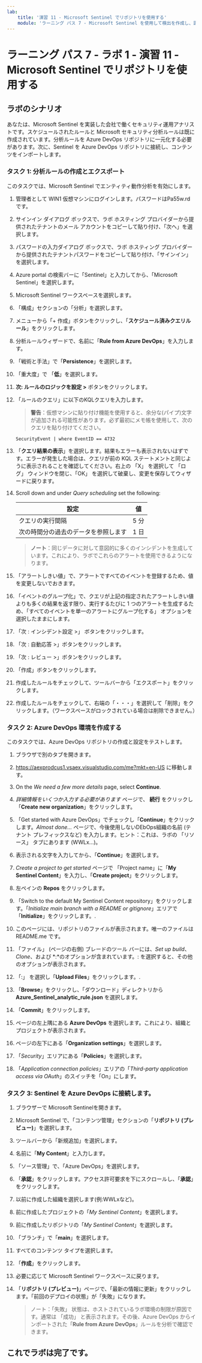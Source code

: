 ```yaml
---
lab:
    title: '演習 11 - Microsoft Sentinel でリポジトリを使用する'
    module: 'ラーニング パス 7 - Microsoft Sentinel を使用して検出を作成し、調査を実行する'
---
```


# ラーニング パス 7 - ラボ 1 - 演習 11 - Microsoft Sentinel でリポジトリを使用する

## ラボのシナリオ

あなたは、Microsoft Sentinel を実装した会社で働くセキュリティ運用アナリストです。スケジュールされたルールと Microsoft セキュリティ分析ルールは既に作成されています。分析ルールを Azure DevOps リポジトリに一元化する必要があります。次に、Sentinel を Azure DevOps リポジトリに接続し、コンテンツをインポートします。


### タスク 1: 分析ルールの作成とエクスポート

このタスクでは、Microsoft Sentinel でエンティティ動作分析を有効にします。

1. 管理者として WIN1 仮想マシンにログインします。パスワードはPa55w.rd です。

2. サインイン ダイアログ ボックスで、ラボ ホスティング プロバイダーから提供されたテナントのメール アカウントをコピーして貼り付け、「次へ」を選択します。

3. パスワードの入力ダイアログ ボックスで、ラボ ホスティング プロバイダーから提供されたテナントパスワードをコピーして貼り付け、「サインイン」を選択します。

4. Azure portal の検索バーに「Sentinel」と入力してから、「Microsoft Sentinel」を選択します。

5. Microsoft Sentinel ワークスペースを選択します。

6. 「構成」セクションの「分析」を選択します。

7. メニューから「+ 作成」ボタンをクリックし、「**スケジュール済みクエリルール**」をクリックします。

8. 分析ルールウィザードで、名前に「**Rule from Azure DevOps**」を入力します。

9.  「戦術と手法」で「**Persistence**」を選択します。

10. 「重大度」で 「**低**」を選択します。

11. **次: ルールのロジックを設定 >** ボタンをクリックします。

12. 「ルールのクエリ」に以下のKQLクエリを入力します。

    >**警告**：仮想マシンに貼り付け機能を使用すると、余分な(パイプ)文字が追加される可能性があります。必ず最初にメモ帳を使用して、次のクエリを貼り付けてください。

    ```KQL
    SecurityEvent | where EventID == 4732
    ```

13. 「**クエリ結果の表示**」を選択します。結果もエラーも表示されないはずです。エラーが発生した場合は、クエリが前の KQL ステートメントと同じように表示されることを確認してください。右上の 「X」 を選択して 「ログ」 ウィンドウを閉じ、「OK」 を選択して破棄し、変更を保存してウィザードに戻ります。


14. Scroll down and under *Query scheduling* set the following:

    |設定|値|
    |---|---|
    |クエリの実行間隔|5 分|
    |次の時間分の過去のデータを参照します|1 日|

    >**ノート**：同じデータに対して意図的に多くのインシデントを生成しています。これにより、ラボでこれらのアラートを使用できるようになります。

15. 「アラートしきい値」で、アラートですべてのイベントを登録するため、値を変更しないでおきます。

16. 「イベントのグループ化」で、クエリが上記の指定されたアラートしきい値よりも多くの結果を返す限り、実行するたびに 1 つのアラートを生成するため、「すべてのイベントを単一のアラートにグループ化する」 オプションを選択したままにします。

17. 「次 : インシデント設定 >」 ボタンをクリックします。

18. 「次 : 自動応答 >」ボタンをクリックします。

19. 「次 : レビュー >」ボタンをクリックします。
 
20. 「作成」ボタンをクリックします。

21. 作成したルールをチェックして、ツールバーから「エクスポート」をクリックします。

22. 作成したルールをチェックして、右端の「・・・」を選択して「削除」をクリックします。（ワークスペースがロックされている場合は削除できません。）

### タスク 2: Azure DevOps 環境を作成する

このタスクでは、Azure DevOps リポジトリの作成と設定をテストします。

1. ブラウザで別のタブを開きます。

1. https://aexprodcus1.vsaex.visualstudio.com/me?mkt=en-US に移動します。

1. On the *We need a few more details* page, select **Continue**.

2. *詳細情報をいくつか入力する必要があります* ページで、 **続行** をクリックし「**Create new organization**」をクリックします。

3. 「Get started with Azure DevOps」でチェックし「**Continue**」をクリックします。*Almost done...* ページで、今後使用しないDEbOps組織の名前 (テナント プレフィックスなど) を入力します。ヒント：これは、ラボの 「リソース」 タブにあります (WWLx...)。

4. 表示される文字を入力してから、「**Continue**」を選択します。

5. *Create a project to get started* ページで 「Project name」に「**My Sentinel Content**」を入力し、「**Create project**」をクリックします。

6. 左ペインの **Repos** をクリックします。

7. 「Switch to the default My Sentinel Content repository」をクリックします。「*Initialize main branch with a README or gitignore*」エリアで「**Initialize**」をクリックします。.

8. このページには、リポジトリのファイルが表示されます。唯一のファイルは README.me です。

9. 「ファイル」 (ページの右側) ブレードのツール バーには、*Set up build*、*Clone*、および *:*のオプションが含まれています。: を選択すると、その他のオプションが表示されます。

10. 「:」 を選択し「**Upload Files**」をクリックします。.

11. 「**Browse**」をクリックし、「ダウンロード」ディレクトリから **Azure_Sentinel_analytic_rule.json** を選択します。

12. 「**Commit**」をクリックします。

13. ページの左上隅にある **Azure DevOps** を選択します。これにより、組織とプロジェクトが表示されます。

14. ページの左下にある「**Organization settings**」を選択します。

15. 「*Security*」エリアにある「**Policies**」を選択します。

16. 「*Application connection policies*」エリアの「*Third-party application access via OAuth*」のスイッチを「On」にします。

### タスク 3: Sentinel を Azure DevOps に接続します。

1. ブラウザーで Microsoft Sentinelを開きます。

1. Microsoft Sentinel で、「コンテンツ管理」セクションの「**リポジトリ (プレビュー)**」を選択します。

1. ツールバーから「新規追加」を選択します。

1. 名前に「**My Content**」と入力します。

2. 「ソース管理」で、「Azure DevOps」を選択します。

3. 「**承認**」をクリックします。アクセス許可要求を下にスクロールし、「**承認**」をクリックします。

4. 以前に作成した組織を選択します(例:WWLxなど)。

5. 前に作成したプロジェクトの「*My Sentinel Content*」を選択します。

6. 前に作成したリポジトリの「*My Sentinel Content*」を選択します。

7. 「ブランチ」で「**main**」を選択します。

8. すべてのコンテンツ タイプを選択します。

9. 「**作成**」をクリックします。

10. 必要に応じて Microsoft Sentinel ワークスペースに戻ります。

11. 「**リポジトリ (プレビュー)**」ページで、「最新の情報に更新」をクリックします。「前回のデプロイの状態」が「失敗」になります。  

    >ノート：「失敗」 状態は、ホストされているラボ環境の制限が原因です。通常は 「成功」 と表示されます。その後、Azure DevOps からインポートされた「**Rule from Azure DevOps**」ルールを分析で確認できます。

## これでラボは完了です。
